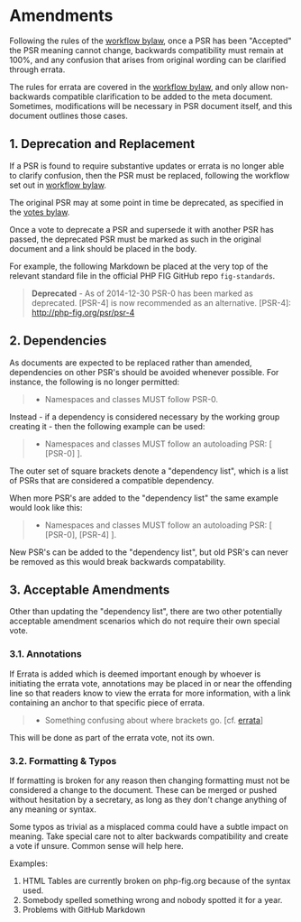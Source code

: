 Amendments
==========

Following the rules of the [workflow bylaw], once a PSR has been "Accepted" the PSR meaning
cannot change, backwards compatibility must remain at 100%, and any confusion that arises from
original wording can be clarified through errata.

The rules for errata are covered in the [workflow bylaw], and only allow non-backwards compatible
clarification to be added to the meta document. Sometimes, modifications will be necessary in PSR
document itself, and this document outlines those cases.

## 1. Deprecation and Replacement

If a PSR is found to require substantive updates or errata is no longer able to clarify confusion,
then the PSR must be replaced, following the workflow set out in [workflow bylaw].

The original PSR may at some point in time be deprecated, as specified in the [votes bylaw].

Once a vote to deprecate a PSR and supersede it with another PSR has passed, the deprecated PSR must
be marked as such in the original document and a link should be placed in the body.

For example, the following Markdown be placed at the very top of the relevant standard file in the
official PHP FIG GitHub repo `fig-standards`.

> **Deprecated** - As of 2014-12-30 PSR-0 has been marked as deprecated. [PSR-4] is now recommended
as an alternative.
> [PSR-4]: http://php-fig.org/psr/psr-4


## 2. Dependencies

As documents are expected to be replaced rather than amended, dependencies on
other PSR's should be avoided whenever possible. For instance, the following is
no longer permitted:

> - Namespaces and classes MUST follow PSR-0.

Instead - if a dependency is considered necessary by the working group creating it - then the following
example can be used:

> - Namespaces and classes MUST follow an autoloading PSR: [ [PSR-0] ].

The outer set of square brackets denote a "dependency list", which is a list of PSRs
that are considered a compatible dependency.

When more PSR's are added to the "dependency list" the same example would look like this:

> - Namespaces and classes MUST follow an autoloading PSR: [ [PSR-0], [PSR-4] ].

New PSR's can be added to the "dependency list", but old PSR's can never be removed as this would break
backwards compatability.

## 3. Acceptable Amendments

Other than updating the "dependency list", there are two other potentially acceptable amendment scenarios
which do not require their own special vote.

### 3.1. Annotations

If Errata is added which is deemed important enough by whoever is initiating the errata vote,
annotations may be placed in or near the offending line so that readers know to view the errata for
more information, with a link containing an anchor to that specific piece of errata.

> - Something confusing about where brackets go. [cf. [errata](foo-meta.md#errata-1-foo)]

This will be done as part of the errata vote, not its own.

### 3.2. Formatting & Typos

If formatting is broken for any reason then changing formatting must not be considered a
change to the document. These can be merged or pushed without hesitation by a secretary, as long as they
don't change anything of any meaning or syntax.

Some typos as trivial as a misplaced comma could have a subtle impact on meaning. Take special care not to
alter backwards compatibility and create a vote if unsure. Common sense will help here.

Examples:

1. HTML Tables are currently broken on php-fig.org because of the syntax used.
2. Somebody spelled something wrong and nobody spotted it for a year.
3. Problems with GitHub Markdown

[workflow bylaw]: https://github.com/php-fig/fig-standards/blob/master/bylaws/002-psr-workflow.md
[votes bylaw]: https://github.com/php-fig/fig-standards/blob/master/bylaws/003-votes.md
